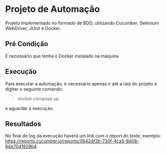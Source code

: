 # Projeto de Automação
Projeto implementado no formado de BDD, utilizando Cucumber, Selenium WebDriver, JUnit e Docker.



## Pré Condição
É necessário que tenha o Docker instalado na máquina

## Execução
Para executar a automação, é necessário apenas ir até a raiz do projeto e digitar o seguinte comando:
> docker compose up

e aguardar a execução.
## Resultados

No  final do log da execução haverá um link com o report do teste, exemplo: https://reports.cucumber.io/reports/0642df2b-730f-4ca5-8d08-64e70d1929b4

